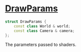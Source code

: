 # [DrawParams](DrawParams.hpp)

```cpp
struct DrawParams {
	const class World & world;
	const class Camera & camera;
};
```

The parameters passed to shaders.